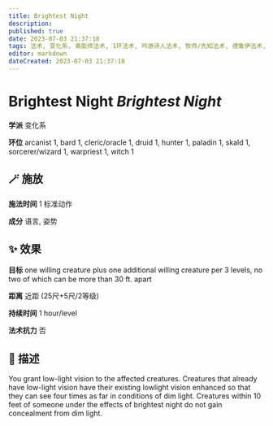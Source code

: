 ```yaml
---
title: Brightest Night
description: 
published: true
date: 2023-07-03 21:37:18
tags: 法术, 变化系, 奥能师法术, 1环法术, 吟游诗人法术, 牧师/先知法术, 德鲁伊法术, 猎人法术, 圣武士法术, 歌者法术, 法师/术士法术, 战斗祭司法术, 女巫法术
editor: markdown
dateCreated: 2023-07-03 21:37:18
---
```


# **Brightest Night** *Brightest Night*

**学派** 变化系 

**环位** arcanist 1, bard 1, cleric/oracle 1, druid 1, hunter 1, paladin 1, skald 1, sorcerer/wizard 1, warpriest 1, witch 1

## 🪄 施放

**施法时间** 1 标准动作

**成分** 语言, 姿势

## ✨ 效果 

**目标** one willing creature plus one additional willing creature per 3 levels, no two of which can be more than 30 ft. apart 

**距离** 近距 (25尺+5尺/2等级)  

**持续时间** 1 hour/level 

**法术抗力** 否

## 📖 描述

You grant low-light vision to the affected creatures. Creatures that already have low-light vision have their existing lowlight vision enhanced so that they can see four times as far in conditions of dim light. Creatures within 10 feet of someone under the effects of brightest night do not gain concealment from dim light.
    